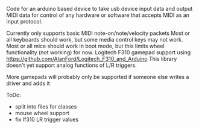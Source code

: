 Code for an arduino based device to take usb device input data and output MIDI data for control of any hardware or software that accepts MIDI as an input protocol.

Currently only supports basic MIDI note-on/note/velocity packets
Most or all keyboards should work, but some media control keys may not work.
Most or all mice should work in boot mode, but this limits wheel functionality (not working) for now.
Logitech F310 gamepad support using https://github.com/AlanFord/Logitech_F310_and_Arduino This library doesn't yet support analog functions of L/R triggers.

More gamepads will probably only be supported if someone else writes a driver and adds it


ToDo: 
- split into files for classes
- mouse wheel support
- fix lf310 LR trigger values
